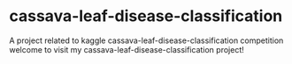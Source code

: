 # cassava-leaf-disease-classification
A project related to kaggle cassava-leaf-disease-classification competition 
welcome to visit my cassava-leaf-disease-classification project!
